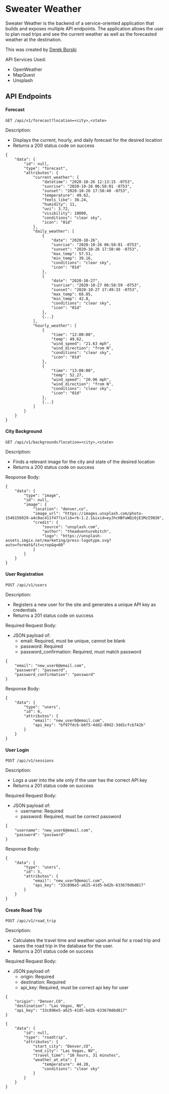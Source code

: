 # Sweater Weather

Sweater Weather is the backend of a service-oriented application that builds and exposes multiple API endpoints. The application allows the user to plan road trips and see the current weather as well as the forecasted weather at the destination.

This was created by [Derek Borski](https://github.com/dborski)

API Services Used:
- OpenWeather
- MapQuest
- Unsplash

## API Endpoints

#### Forecast

```
GET /api/v1/forecast?location=<city>,<state>
```
Description:
- Displays the current, hourly, and daily forecast for the desired location
- Returns a 200 status code on success

```
{
    "data": {
        "id": null,
        "type": "forecast",
        "attributes": {
            "current_weather": {
                "datetime": "2020-10-26 12:13:15 -0753",
                "sunrise": "2020-10-26 06:58:01 -0753",
                "sunset": "2020-10-26 17:50:40 -0753",
                "temperature": 49.62,
                "feels_like": 30.24,
                "humidity": 11,
                "uvi": 3.72,
                "visibility": 10000,
                "conditions": "clear sky",
                "icon": "01d"
            },
            "daily_weather": [
                {
                    "date": "2020-10-26",
                    "sunrise": "2020-10-26 06:58:01 -0753",
                    "sunset": "2020-10-26 17:50:40 -0753",
                    "max_temp": 57.51,
                    "min_temp": 39.16,
                    "conditions": "clear sky",
                    "icon": "01d"
                },
                {
                    "date": "2020-10-27",
                    "sunrise": "2020-10-27 06:58:59 -0753",
                    "sunset": "2020-10-27 17:49:33 -0753",
                    "max_temp": 66.85,
                    "min_temp": 42.8,
                    "conditions": "clear sky",
                    "icon": "01d"
                },
                {...}
            ],
            "hourly_weather": [
                {
                    "time": "12:00:00",
                    "temp": 49.62,
                    "wind_speed": "21.63 mph",
                    "wind_direction": "from N",
                    "conditions": "clear sky",
                    "icon": "01d"
                },
                {
                    "time": "13:00:00",
                    "temp": 52.27,
                    "wind_speed": "20.96 mph",
                    "wind_direction": "from N",
                    "conditions": "clear sky",
                    "icon": "01d"
                },
                {...}
            ]
        }
    }
}
```

#### City Background

```
GET /api/v1/backgrounds?location=<city>,<state>
```
Description:
- Finds a relevant image for the city and state of the desired location
- Returns a 200 status code on success

Response Body:
```
{
    "data": {
        "type": "image",
        "id": null,
        "image": {
            "location": "denver,co",
            "image_url": "https://images.unsplash.com/photo-1546156929-a4c0ac411f47?ixlib=rb-1.2.1&ixid=eyJhcHBfaWQiOjE1MzI5N30",
            "credit": {
                "source": "unsplash.com",
                "author": "theadventurebitch",
                "logo": "https://unsplash-assets.imgix.net/marketing/press-logotype.svg?auto=format&fit=crop&q=60"
            }
        }
    }
}
```

#### User Registration

```
POST /api/v1/users
```
Description:
- Registers a new user for the site and generates a unique API key as credentials
- Returns a 201 status code on success

Required Request Body:
- JSON payload of:
  - email: Required, must be unique, cannot be blank
  - password: Required
  - password_confirmation: Required, must match password
```
{
    "email": "new_user6@email.com",
    "password": "password",
    "password_confirmation": "password"
}
```
Response Body:
```
{
    "data": {
        "type": "users",
        "id": 6,
        "attributes": {
            "email": "new_user6@email.com",
            "api_key": "bf97fdcb-b6f5-4dd2-89d2-3dd1cfcb742b"
        }
    }
}
```

#### User Login

```
POST /api/v1/sessions
```
Description:
- Logs a user into the site only if the user has the correct API key
- Returns a 201 status code on success

Required Request Body:
- JSON payload of:
  - username: Required
  - password: Required, must be correct password
```
{
    "username": "new_user6@email.com",
    "password": "password"
}

```
Response Body:
```
{
    "data": {
        "type": "users",
        "id": 5,
        "attributes": {
            "email": "new_user5@email.com",
            "api_key": "33c896e5-a625-41d5-bd2b-633670d6d817"
        }
    }
}
```

#### Create Road Trip

```
POST /api/v1/road_trip
```
Description:
- Calculates the travel time and weather upon arrival for a road trip and saves the road trip in the database for the user.
- Returns a 201 status code on success

Required Request Body:
- JSON payload of:
  - origin: Required
  - destination: Required
  - api_key: Required, must be correct api key for user
```
{
    "origin": "Denver,CO",
    "destination": "Las Vegas, NV",
    "api_key": "33c896e5-a625-41d5-bd2b-633670d6d817"
}
```

```
{
    "data": {
        "id": null,
        "type": "roadtrip",
        "attributes": {
            "start_city": "Denver,CO",
            "end_city": "Las Vegas, NV",
            "travel_time": "10 hours, 31 minutes",
            "weather_at_eta": {
                "temperature": 44.28,
                "conditions": "clear sky"
            }
        }
    }
}
```

